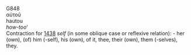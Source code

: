 <body>
  <p>G848<br>  αὑτοῦ  <br> hautou  <br><i>how-too‘ </i><br>Contraction for <a href="g1438.htm">1438</a>  <i>self</i> (in some oblique case or reflexive relation): - her (own), (of) him (-self), his (own), of it, thee, their (own), them (-selves), they.<br></p>
 </body>